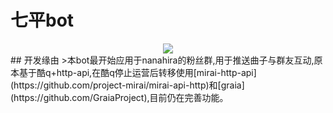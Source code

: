 # 七平bot
<div align=center><img src="https://github.com/v1kt0roy/nanahira_bot/raw/main/image/nnhr.jpg"  /></div>
## 开发缘由
>本bot最开始应用于nanahira的粉丝群,用于推送曲子与群友互动,原本基于酷q+http-api,在酷q停止运营后转移使用[mirai-http-api](https://github.com/project-mirai/mirai-api-http)和[graia](https://github.com/GraiaProject),目前仍在完善功能。

